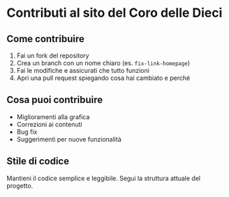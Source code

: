# Contributi al sito del Coro delle Dieci

## Come contribuire
1. Fai un fork del repository
2. Crea un branch con un nome chiaro (es. `fix-link-homepage`)
3. Fai le modifiche e assicurati che tutto funzioni
4. Apri una pull request spiegando cosa hai cambiato e perché

## Cosa puoi contribuire
- Miglioramenti alla grafica
- Correzioni ai contenuti
- Bug fix
- Suggerimenti per nuove funzionalità

## Stile di codice
Mantieni il codice semplice e leggibile.
Segui la struttura attuale del progetto.